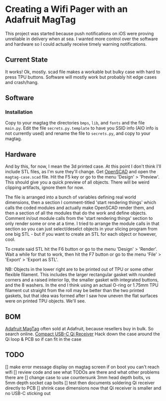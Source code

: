 # Creating a Wifi Pager with an Adafruit MagTag

This project was started because push notifications on iOS were proving unreliable in delivery when at sea. 
I wanted more control over the software and hardware so I could actually receive timely warning notifications.

## Current State

It works! Ok, mostly. scad file makes a workable but bulky case with hard to press TPU buttons.
Software will mostly work but probably hit edge cases and crash/hang.

## Software

### Installation

Copy to your magtag the directories `bmps`, `lib`, and `fonts` and the file `main.py`. Edit the file `secrets.py.template` to have you SSID info (AIO info is not currently used) and rename the file to `secrets.py`, and copy to your magtag.

## Hardware

And by this, for now, I mean the 3d printed case. At this point I don't think I'll include STL files, as I'm sure they'll change. Get [OpenSCAD](https://openscad.org) and open the `magtag-case.scad` file. Hit the F5 key or go to the menu 'Design' > 'Preview'. This should give you a quick preview of all objects. There will be weird clipping artifacts, ignore them for now. 

The file is arranged into a bunch of variables defining real world dimensions, then a section I comment-titled 'start rendering things' which calls the coded modules and actually make OpenSCAD render them, and then a section of all the modules that do the work and define objects. Comment in/out module calls from the 'start rendering things' section to only render some or one at a time. I tried to arrange the module calls in that section so you can just select/deselct objects in your slicing program from one big STL - but if you want to create an STL for each object or however, cool.

To create said STL hit the F6 button or go to the menu 'Design' > 'Render'. Wait a while for that to work, then hit the F7 button or go to the menu 'File' > 'Export' > 'Export as STL'.

NB: Objects in the lower right are to be printed out of TPU or some other flexible filament. This includes the larger rectangular gasket with rounded corners and a raised interior lip, the smaller gasket with integrated buttons, and the 8 washers. In the end I think using an actual O-ring or 1.75mm TPU filament cut straight from the roll may be better than the two printed gaskets, but that idea was formed after I saw how uneven the flat surfaces were on printed TPU objects. We'll see.

## BOM
[Adafruit MagTag](https://www.adafruit.com/product/4800) often sold at Adafruit, because resellers buy in bulk. So search online.
[Compact USB-C Qi Receiver](https://www.amazon.com/gp/product/B07CVXW3MV/) Hack down the case around the Qi loop & PCB so if can fit in the case

## TODO
[] make error message display on magtag screen if on boot you can't reach wifi
[] review code and see what TODOs are there and what other problems there are
[] change case to use countersunk 3mm head depth bolts, vs 5mm depth socket cap bolts
[] test then documents soldering Qi receiver directly to PCB
[] shrink case dimensions now that Qi receiver is smaller and no USB-C sticking out 
